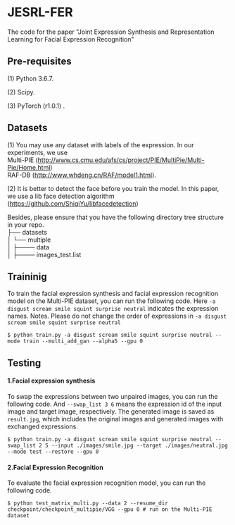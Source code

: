 # JESRL-FER
The code for the paper "Joint Expression Synthesis and Representation Learning for Facial Expression Recognition"

## Pre-requisites
 (1) Python 3.6.7.
 
 (2) Scipy.
 
 (3) PyTorch (r1.0.1) .
 

##  Datasets
 (1) You may use any dataset with labels of the expression. 
 In our experiments, we use <br/>
 Multi-PIE (http://www.cs.cmu.edu/afs/cs/project/PIE/MultiPie/Multi-Pie/Home.html) <br/>
 RAF-DB (http://www.whdeng.cn/RAF/model1.html). <br/>
 
 (2) It is better to detect the face before you train the model. In this paper, we use a lib face detection algorithm (https://github.com/ShiqiYu/libfacedetection)

Besides, please ensure that you have the following directory tree structure in your repo.<br/>
├── datasets<br/>
│   └── multiple<br/>
│       ├──── data<br/>
│       ├──── images_test.list<br/>


## Traininig

To train the facial expression synthesis and facial expression recognition model on the Multi-PIE dataset, you can run the following code.
Here `-a disgust scream smile squint surprise neutral` indicates the expression names.
Notes. Please do not change the order of expressions in `-a disgust scream smile squint surprise neutral`

```
$ python train.py -a disgust scream smile squint surprise neutral --mode train --multi_add_gan --alpha5 --gpu 0 
```

## Testing
#### 1.Facial expression synthesis

To swap the expressions between two unpaired images, you can run the following code. And `--swap_list 3 6` means the expression id of the input image and target image, respectively. The generated image is saved as `result.jpg`, which includes the original images and generated images with exchanged expressions.

```
$ python train.py -a disgust scream smile squint surprise neutral --swap_list 2 5 --input ./images/smile.jpg --target ./images/neutral.jpg --mode test --restore --gpu 0
```

#### 2.Facial Expression Recognition

To evaluate the facial expression recognition model, you can run the following  code.
```
$ python test_matrix_multi.py --data 2 --resume_dir checkpoint/checkpoint_multipie/VGG --gpu 0 # run on the Multi-PIE dataset
```
